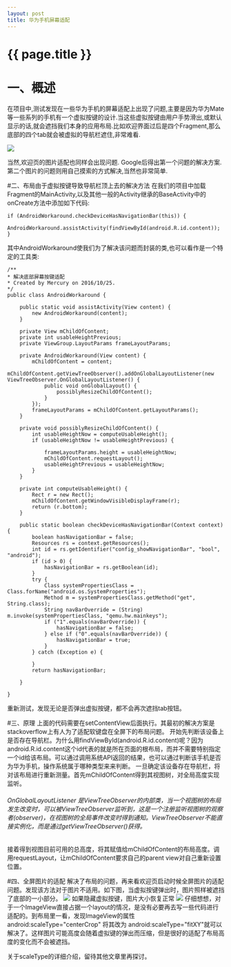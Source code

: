 ```yaml
---
layout: post
title: 华为手机屏幕适配
---
```


{{ page.title }}
================

# 一、概述
在项目中,测试发现在一些华为手机的屏幕适配上出现了问题,主要是因为华为Mate等一些系列的手机有一个虚拟按键的设计.当这些虚拟按键由用户手势滑出,或默认显示的话,就会遮挡我们本身的应用布局.比如欢迎界面过后是四个Fragment,那么底部的四个tab就会被虚拟的导航栏遮住,非常难看.

![](http://img.blog.csdn.net/20170227154857554?watermark/2/text/aHR0cDovL2Jsb2cuY3Nkbi5uZXQvd3poc2V1/font/5a6L5L2T/fontsize/400/fill/I0JBQkFCMA==/dissolve/70/gravity/SouthEast)

当然,欢迎页的图片适配也同样会出现问题.
Google后得出第一个问题的解决方案.第二个图片的问题则用自己摸索的方式解决,当然也非常简单.

#二、布局由于虚拟按键导致导航栏顶上去的解决方法
在我们的项目中加载Fragment的MainActivity,以及其他一般的Activity继承的BaseActivity中的onCreate方法中添加如下代码:

    if (AndroidWorkaround.checkDeviceHasNavigationBar(this)) {
       AndroidWorkaround.assistActivity(findViewById(android.R.id.content));
    }

其中AndroidWorkaround使我们为了解决该问题而封装的类,也可以看作是一个特定的工具类:

  	/**
	* 解决底部屏幕按键适配
 	* Created by Mercury on 2016/10/25.
	*/
	public class AndroidWorkaround {

    	public static void assistActivity(View content) {
	        new AndroidWorkaround(content);
	    }
	
	    private View mChildOfContent;
	    private int usableHeightPrevious;
	    private ViewGroup.LayoutParams frameLayoutParams;
	
	    private AndroidWorkaround(View content) {
	        mChildOfContent = content;
	        mChildOfContent.getViewTreeObserver().addOnGlobalLayoutListener(new ViewTreeObserver.OnGlobalLayoutListener() {
	            public void onGlobalLayout() {
	                possiblyResizeChildOfContent();
	            }
	        });
	        frameLayoutParams = mChildOfContent.getLayoutParams();
	    }
	
	    private void possiblyResizeChildOfContent() {
	        int usableHeightNow = computeUsableHeight();
	        if (usableHeightNow != usableHeightPrevious) {
	
	            frameLayoutParams.height = usableHeightNow;
	            mChildOfContent.requestLayout();
	            usableHeightPrevious = usableHeightNow;
	        }
	    }
	
	    private int computeUsableHeight() {
	        Rect r = new Rect();
	        mChildOfContent.getWindowVisibleDisplayFrame(r);
	        return (r.bottom);
	    }
	
	    public static boolean checkDeviceHasNavigationBar(Context context) {
	        boolean hasNavigationBar = false;
	        Resources rs = context.getResources();
	        int id = rs.getIdentifier("config_showNavigationBar", "bool", "android");
	        if (id > 0) {
	            hasNavigationBar = rs.getBoolean(id);
	        }
	        try {
	            Class systemPropertiesClass = Class.forName("android.os.SystemProperties");
	            Method m = systemPropertiesClass.getMethod("get", String.class);
	            String navBarOverride = (String) m.invoke(systemPropertiesClass, "qemu.hw.mainkeys");
	            if ("1".equals(navBarOverride)) {
	                hasNavigationBar = false;
	            } else if ("0".equals(navBarOverride)) {
	                hasNavigationBar = true;
	            }
	        } catch (Exception e) {
	
	        }
	        return hasNavigationBar;
	
	    }

	}

重新测试，发现无论是否弹出虚拟按键，都不会再次遮挡tab按钮。

#三、原理
上面的代码需要在setContentView后面执行。其最初的解决方案是stackoverflow上有人为了适配软键盘在全屏下的布局问题。
开始先判断该设备上是否存在导航栏。为什么用findViewById(android.R.id.content)呢？因为android.R.id.content这个id代表的就是所在页面的根布局，而并不需要特别指定一个id给该布局。可以通过调用系统API返回的结果，也可以通过判断该手机是否为华为手机，操作系统属于哪种类型来来判断。
一旦确定该设备存在导航栏，将对该布局进行重新测量。首先mChildOfContent得到其视图树，对全局高度实现监听。
###### OnGlobalLayoutListener 是ViewTreeObserver的内部类，当一个视图树的布局发生改变时，可以被ViewTreeObserver监听到，这是一个注册监听视图树的观察者(observer)，在视图树的全局事件改变时得到通知。ViewTreeObserver不能直接实例化，而是通过getViewTreeObserver()获得。
接着得到视图目前可用的总高度，将其赋值给mChildOfContent的布局高度。调用requestLayout，让mChildOfContent要求自己的parent view对自己重新设置位置。

#四、全屏图片的适配
解决了布局的问题，再来看欢迎页启动时候全屏图片的适配问题。发现该方法对于图片不适用。如下图，当虚拟按键弹出时，图片照样被遮挡了底部的一小部分。
![](http://img.blog.csdn.net/20170227154932937?watermark/2/text/aHR0cDovL2Jsb2cuY3Nkbi5uZXQvd3poc2V1/font/5a6L5L2T/fontsize/400/fill/I0JBQkFCMA==/dissolve/70/gravity/SouthEast)
如果隐藏虚拟按键，图片大小恢复正常
![](http://img.blog.csdn.net/20170227154949734?watermark/2/text/aHR0cDovL2Jsb2cuY3Nkbi5uZXQvd3poc2V1/font/5a6L5L2T/fontsize/400/fill/I0JBQkFCMA==/dissolve/70/gravity/SouthEast)
仔细想想，对于一个ImageView直接占据一个layout的情况，是没有必要再去写一些代码进行适配的。到布局里一看，发现ImageView的属性 android:scaleType="centerCrop"
将其改为 android:scaleType="fitXY"就可以解决了。这样图片可能高度会随着虚拟键的弹出而压缩，但是很好的适配了布局高度的变化而不会被遮挡。

关于scaleType的详细介绍，留待其他文章里再探讨。